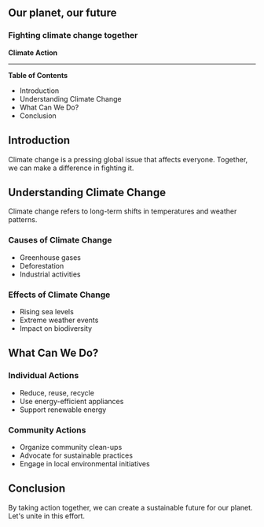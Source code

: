 ## Our planet, our future  
### Fighting climate change together

**Climate Action** 

--- 

**Table of Contents**  
- Introduction  
- Understanding Climate Change  
- What Can We Do?  
- Conclusion  

## Introduction  
Climate change is a pressing global issue that affects everyone. Together, we can make a difference in fighting it.

## Understanding Climate Change  
Climate change refers to long-term shifts in temperatures and weather patterns. 

### Causes of Climate Change  
- Greenhouse gases  
- Deforestation  
- Industrial activities  

### Effects of Climate Change  
- Rising sea levels  
- Extreme weather events  
- Impact on biodiversity  

## What Can We Do?  
### Individual Actions  
- Reduce, reuse, recycle  
- Use energy-efficient appliances  
- Support renewable energy  

### Community Actions  
- Organize community clean-ups  
- Advocate for sustainable practices  
- Engage in local environmental initiatives  

## Conclusion  
By taking action together, we can create a sustainable future for our planet. Let's unite in this effort.
